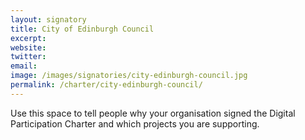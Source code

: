 ```yaml
---
layout: signatory
title: City of Edinburgh Council
excerpt: 
website: 
twitter: 
email: 
image: /images/signatories/city-edinburgh-council.jpg
permalink: /charter/city-edinburgh-council/
---
```


Use this space to tell people why your organisation signed the Digital Participation Charter and which projects you are supporting.